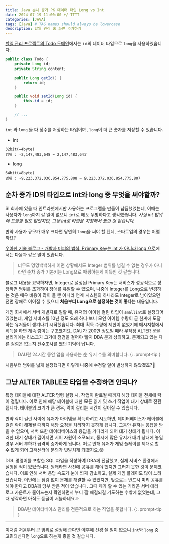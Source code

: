 ```yaml
---
title: Java 순차 증가 PK 데이터 타입 Long vs Int
date: 2024-07-19 11:00:00 +/-TTTT
categories: [JAVA]
tags: [Java] # TAG names should always be lowercase
description: 할일 관리 홈 화면 추가하기
---
```


[할일 관리 프로젝트의 Todo 도메인](/_site/posts/springboot-todo2/index.html#도메인)에서는 `id`의 데이터 타입으로 `long`을 사용하였습니다.
```java
public class Todo {
    private Long id;
    private String content;

    public Long getId() {
        return id;
    }

    public void setId(Long id) {
        this.id = id;
    }

    // ...
}
```

`int` 와 `long` 둘 다 정수를 저장하는 타입이며, `long`이 더 큰 숫자를 저장할 수 있습니다.

- int
```
32bit(=4byte)
범위 : -2,147,483,648 ~ 2,147,483,647
```

- long
```
64bit(=8byte)
범위 : -9,223,372,036,854,775,808 ~ 9,223,372,036,854,775,807
```

## 순차 증가 ID의 타입으로 int와 long 중 무엇을 써야할까?

SI 회사에 있을 때 인트라넷에서만 사용하는 프로그램을 만들어 납품했었는데, 이때는 사용자가 `long`까지 갈 일이 없으니 `int`로 해도 무방하다고 생각했습니다. _사실 int 범위에 도달할 일도 없었지만, 그냥 int로 타입을 지정해서 썼던 것 같습니다._

만약 사용자 규모가 매우 크다면 당연히 `long`을 써야 할 텐데, 스타트업의 경우는 어떨까요?

[우아한 기술 블로그 - 개발자 머피의 법칙: Primary Key는 int 가 아니라 long 으로](https://techblog.woowahan.com/2645/)에서는 다음과 같은 말이 있습니다.
> 너무도 명명백백하게 어떤 상황에서도 Integer 범위를 넘길 수 없는 경우가 아니라면 순차 증가 기본키는 Long으로 매핑하는게 이득인 것 같습니다.  

블로그 내용을 요약하자면, Integer로 설정된 Primary Key는 서비스가 성공적으로 성장하면 범위를 초과하여 장애를 유발할 수 있으며, 나중에 Integer를 Long으로 변경하는 것은 매우 비용이 많이 들 뿐 아니라 연계 시스템의 하나라도 Integer로 남아있으면 전면 장애로 이어질 수 있으니 **처음부터 Long으로 설정하는 것이 좋다**는 내용입니다.

게임 회사에서 서버 개발자로 일할 때, 유저의 아이템 컬럼 타입이 `smallint`로 설정되어 있었는데, 게임 서비스를 10년 정도 오래 하다 보니 모인 아이템 수량이 곧 한계에 도달하는 유저들이 생겨나기 시작했습니다. 최대 획득 수량에 제한이 없었기에 메시지함에서 획득을 하면 계속 쌓이는 구조였지요. 
DAU가 200만 정도일 때라 무작정 ALTER 문을 날리기에는 리스크가 크기에 점검을 걸어야 할지 DBA 분과 상의하고, 문제되고 있는 다른 컬럼은 없는지 전수조사를 했던 기억이 납니다. 
> DAU란 24시간 동안 앱을 사용하는 순 유저 수를 의미합니다.
{: .prompt-tip }

처음부터 범위를 넓게 설정했다면 이렇게 나중에 수정할 일이 발생하지 않았겠죠?🥲

## 그냥 ALTER TABLE로 타입을 수정하면 안되나?
특정 테이블에 대한 ALTER 명령 실행 시, 작업이 완료될 때까지 해당 테이블 전체에 락이 걸립니다. 이로 인해 해당 테이블에 대한 모든 읽기 및 쓰기 작업이 대기 상태로 전환됩니다. 테이블의 크기가 큰 경우, 락이 걸리는 시간이 길어질 수 있습니다.

만약 락이 걸린 사이에 유저가 아이템을 획득하려고 시도하면, 데이터베이스가 테이블에 걸린 락이 해제될 때까지 해당 요청을 처리하지 못하게 됩니다. 그동안 유저는 응답을 받을 수 없으며, 서버 또한 데이터베이스의 응답을 기다리게 되어 대기 상태가 됩니다.
이러한 대기 상태가 길어지면 서버 자원이 소모되고, 동시에 많은 유저가 대기 상태에 놓일 경우 서버 부하가 급격히 증가하게 됩니다. 이로 인해 유저가 게임 플레이를 제대로 할 수 없게 되어 고객센터에 문의가 빗발치게 되겠지요.😢

DDL 명령어를 포함한 SQL 파일을 작성하여 DBA께 전달했고, 실제 서비스 환경에서 실행된 적이 있었습니다. 원래라면 사전에 공유를 해야 했지만 그러지 못한 것이 문제였습니다. 이로 인해 서버 응답 속도가 눈에 띄게 감소하고, 실제 게임 플레이도 많이 느려졌습니다. 이번에는 점검 없이 문제를 해결할 수 있었지만, 앞으로는 반드시 미리 공유를 해야 한다고 DBA께 당부 받은 적이 있습니다.
그때 제가 할 수 있는 거라곤 서버 에러 로그 카운트가 줄어드는지 확인하면서 부디 잘 해결되길 기도하는 수밖에 없었는데, 그때 생각하면 아직도 등골이 서늘하네요.💦

> DBA란 데이터베이스 관리를 전문적으로 하는 직업을 뜻합니다.
{: .prompt-tip }
---

이처럼 처음부터 큰 범위로 설정해 준다면 이후에 신경 쓸 일이 없으니 `int`와 `long` 중 고민되신다면 `long`으로 하는게 좋을 것 같습니다.
